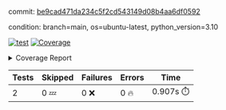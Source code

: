 commit: [be9cad471da234c5f2cd543149d08b4aa6df0592](https://github.com/rcmdnk/python-template/tree/be9cad471da234c5f2cd543149d08b4aa6df0592)

condition: branch=main, os=ubuntu-latest, python_version=3.10

[![test](https://github.com/rcmdnk/python-template/actions/workflows/test.yml/badge.svg)](https://github.com/rcmdnk/python-template/actions/runs/6452841489)
<a href="https://github.com/rcmdnk/python-template/blob/be9cad471da234c5f2cd543149d08b4aa6df0592/README.md"><img alt="Coverage" src="https://img.shields.io/badge/Coverage-100%25-brightgreen.svg" /></a><details><summary>Coverage Report </summary><table><tr><th>File</th><th>Stmts</th><th>Miss</th><th>Cover</th></tr><tbody><tr><td><b>TOTAL</b></td><td><b>4</b></td><td><b>0</b></td><td><b>100%</b></td></tr></tbody></table></details>

| Tests | Skipped | Failures | Errors | Time |
| ----- | ------- | -------- | -------- | ------------------ |
| 2 | 0 :zzz: | 0 :x: | 0 :fire: | 0.907s :stopwatch: |


